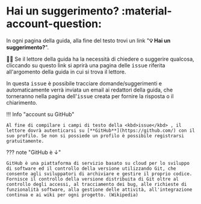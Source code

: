 # Hai un suggerimento? :material-account-question:

In ogni pagina della guida, alla fine del testo trovi un link "**💡 Hai un suggerimento?**".

🙋🏻 Se il lettore della guida ha la necessità di chiedere o suggerire qualcosa, cliccando su questo link si aprirà una pagina delle <kbd>issue</kbd> riferita all'argomento della guida in cui si trova il lettore.

In questa <kbd>issue</kbd> è possibile tracciare domande/suggerimenti e automaticamente verrà inviata un email ai redattori della guida, che torneranno nella pagina dell'<kbd>issue</kbd> creata per fornire la risposta o il chiarimento.

!!! Info "account su GitHub"

    Al fine di compilare i campi di testo della <kbd>issue</kbd> , il lettore dovrà autenticarsi su [**GitHub**](https://github.com/) con il suo profilo. Se non si possiede un profilo è possibile registrarsi gratuitamente.


??? note "GitHub è ↓"

    GitHub è una piattaforma di servizio basato su cloud per lo sviluppo di software ed il controllo della versione utilizzando Git, che consente agli sviluppatori di archiviare e gestire il proprio codice. Fornisce il controllo della versione distribuita di Git oltre al controllo degli accessi, al tracciamento dei bug, alle richieste di funzionalità software, alla gestione delle attività, all'integrazione continua e ai wiki per ogni progetto. (Wikipedia)
